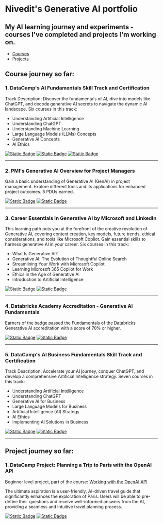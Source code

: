 # Nivedit's Generative AI portfolio
## My AI learning journey and experiments - courses I've completed and projects I'm working on.

- [Courses][course-link]
- [Projects][project-link]

[course-link]: https://github.com/niveditm/genai-portfolio/tree/main?tab=readme-ov-file#course-journey-so-far
[project-link]: https://github.com/niveditm/genai-portfolio/tree/main?tab=readme-ov-file#project-journey-so-far

## Course journey so far:

### 1. DataCamp's AI Fundamentals Skill Track and Certification

Track Description: Discover the fundamentals of AI, dive into models like ChatGPT, and decode generative AI secrets to navigate the dynamic AI landscape.
Six courses in this track: 
- Understanding Artificial Intelligence
- Understanding ChatGPT
- Understanding Machine Learning
- Large Language Models (LLMs) Concepts
- Generative Al Concepts
- Al Ethics

[![Static Badge](https://img.shields.io/badge/Certification_/_Badge-dark_green?color=%2329903b)](https://www.datacamp.com/skill-verification/AIF0026794254724)
[![Static Badge](https://img.shields.io/badge/Statement_of_Accomplishment-dark_green?color=%2329903b)](https://www.datacamp.com/completed/statement-of-accomplishment/track/6e893e57b9290bdb2c8ac844337813fbc33591cd)
[![Static Badge](https://img.shields.io/badge/Track_/_Course_Link-blue)](https://app.datacamp.com/learn/skill-tracks/ai-fundamentals)

---
### 2. PMI's Generative AI Overview for Project Managers

Gain a basic understanding of Generative AI (GenAI) in project management. Explore different tools and its applications for enhanced project outcomes. 5 PDUs earned.

[![Static Badge](https://img.shields.io/badge/Certification_/_Badge-dark_green?color=%2329903b)](https://www.credly.com/badges/b50fe31e-5854-433b-9668-8b28f8745198/linked_in_profile)
[![Static Badge](https://img.shields.io/badge/Track_/_Course_Link-blue)](https://www.pmi.org/shop/us/p-/elearning/generative-ai-overview-for-project-managers/el083)

---
### 3. Career Essentials in Generative AI by Microsoft and LinkedIn

This learning path puts you at the forefront of the creative revolution of Generative AI, covering content creation, key models, future trends, ethical considerations, and tools like Microsoft Copilot. Gain essential skills to harness generative AI in your career.
Six courses in this track: 
- What Is Generative Al?
- Generative Al: The Evolution of Thoughtful Online Search
- Streamlining Your Work with Microsoft Copilot
- Learning Microsoft 365 Copilot for Work
- Ethics in the Age of Generative Al
- Introduction to Artificial Intelligence

[![Static Badge](https://img.shields.io/badge/Certification_/_Badge-dark_green?color=%2329903b)](https://www.linkedin.com/learning/certificates/1e5dfd79824ff027f6c3da6319d866cf3bab920825bd9736f4ba6e92183b1808)
[![Static Badge](https://img.shields.io/badge/Track_/_Course_Link-blue)](https://www.linkedin.com/learning/paths/career-essentials-in-generative-ai-by-microsoft-and-linkedin)

---
### 4. Databricks Academy Accreditation - Generative AI Fundamentals

Earners of the badge passed the Fundamentals of the Databricks Generative AI accreditation with a score of 70% or higher.

[![Static Badge](https://img.shields.io/badge/Certification_/_Badge-dark_green?color=%2329903b)](https://credentials.databricks.com/482d607e-2bc9-4a8b-9274-4072ebad7a01#acc.lNgsFv7K)
[![Static Badge](https://img.shields.io/badge/Track_/_Course_Link-blue)](https://www.databricks.com/resources/learn/training/generative-ai-fundamentals)

---
### 5. DataCamp's AI Business Fundamentals Skill Track and Certification

Track Description: Accelerate your AI journey, conquer ChatGPT, and develop a comprehensive Artificial Intelligence strategy.
Seven courses in this track:
- Understanding Artificial Intelligence
- Understanding ChatGPT
- Generative Al for Business
- Large Language Models for Business
- Artificial Intelligence (Al) Strategy
- Al Ethics
- Implementing Al Solutions in Business

[![Static Badge](https://img.shields.io/badge/Certification_/_Badge-dark_green?color=%2329903b)](https://www.datacamp.com/completed/statement-of-accomplishment/track/547ad4d5959cb9dfa07e1f6ea347eff454c85fdb)
[![Static Badge](https://img.shields.io/badge/Track_/_Course_Link-blue)](https://app.datacamp.com/learn/skill-tracks/ai-business-fundamentals)

---

## Project journey so far:

### 1. DataCamp Project: Planning a Trip to Paris with the OpenAI API

Beginner level project, part of the course: [Working with the OpenAI API][working-with-openai-api]

The ultimate aspiration is a user-friendly, AI-driven travel guide that significantly enhances the exploration of Paris. Users will be able to pre-define their questions and receive well-informed answers from the AI, providing a seamless and intuitive travel planning process.

[working-with-openai-api]: https://app.datacamp.com/learn/courses/working-with-the-openai-api

[![Static Badge](https://img.shields.io/badge/Source_Code_Link-dark_green?color=%2329903b)](https://www.datacamp.com/datalab/w/acdea9e8-fb57-443e-b52d-94074ad1947d/edit)
[![Static Badge](https://img.shields.io/badge/Project_Link-blue)](https://app.datacamp.com/learn/projects/1849)
